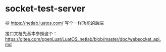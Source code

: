 # socket-test-server

抄 https://netlab.luatos.com/ 写个一样功能的后端 

接口文档先基本参照这个：https://gitee.com/openLuat/LuatOS_netlab/blob/master/doc/websocket_api.md

